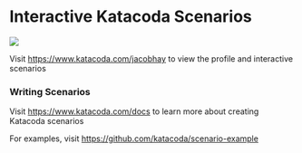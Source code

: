 # Interactive Katacoda Scenarios

[![](http://shields.katacoda.com/katacoda/jacobhay/count.svg)](https://www.katacoda.com/jacobhay "Get your profile on Katacoda.com")

Visit https://www.katacoda.com/jacobhay to view the profile and interactive scenarios

### Writing Scenarios
Visit https://www.katacoda.com/docs to learn more about creating Katacoda scenarios

For examples, visit https://github.com/katacoda/scenario-example
